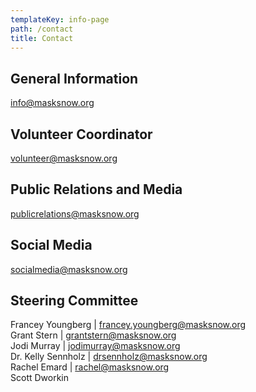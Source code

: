 ```yaml
---
templateKey: info-page
path: /contact
title: Contact
---
```

## General Information
[info@masksnow.org](mailto:info@masksnow.org)

## Volunteer Coordinator
[volunteer@masksnow.org ](mailto:volunteer@masksnow.org)

## Public Relations and Media
[publicrelations@masksnow.org](mailto:publicrelations@masksnow.org)  

## Social Media
[socialmedia@masksnow.org](mailto:socialmedia@masksnow.org)

## Steering Committee
Francey Youngberg | [francey.youngberg@masksnow.org](mailto:francey.youngberg@masksnow.org)  
Grant Stern | [grantstern@masksnow.org](mailto:grantstern@masksnow.org)  
Jodi Murray | [jodimurray@masksnow.org](mailto:jodimurray@masksnow.org)  
Dr. Kelly Sennholz | [drsennholz@masksnow.org](mailto:drsennholz@masksnow.org)  
Rachel Emard | [rachel@masksnow.org](mailto:rachel@masksnow.org)  
Scott Dworkin


